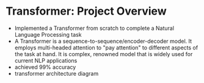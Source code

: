 # Transformer: Project Overview
- Implemented a Transformer from scratch to complete a Natural Language Processing task
- A Transformer is a sequence-to-sequence/encoder-decoder model. It employs multi-headed attention to "pay attention" to different aspects of the task at hand. It is complex, renowned model that is widely used for current NLP applications
- achieved 99% accuracy
- transformer architecture diagram
